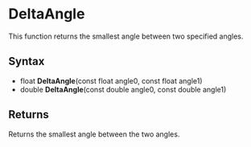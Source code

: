 # DeltaAngle #

This function returns the smallest angle between two specified angles.

## Syntax ##

- float **DeltaAngle**(const float angle0, const float angle1)
- double **DeltaAngle**(const double angle0, const double angle1)

## Returns ##

Returns the smallest angle between the two angles.